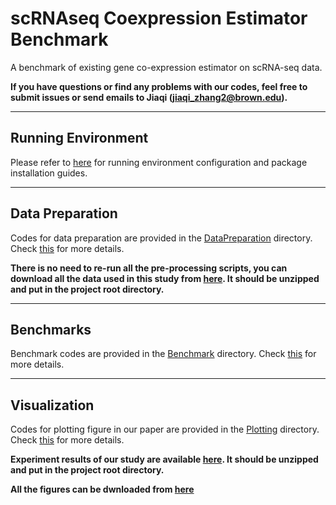 # scRNAseq Coexpression Estimator Benchmark

A benchmark of existing gene co-expression estimator on scRNA-seq data.

**If you have questions or find any problems with our codes, feel free to submit issues or send emails to Jiaqi (jiaqi_zhang2@brown.edu).**

-----

## Running Environment

Please refer to [here](./installation.md) for running environment configuration and package installation guides.

-----

## Data Preparation

Codes for data preparation are provided in the [DataPreparation](./DataPreparation/) directory. Check [this](./DataPreparation/README.md) for more details. 

**There is no need to re-run all the pre-processing scripts, you can download all the data used in this study from [here](https://drive.google.com/file/d/1Tmw9mKN20jTcsVcDVxIgbM3xV_7ozDGw/view?usp=sharing). It should be unzipped and put in the project root directory.**

-----

## Benchmarks

Benchmark codes are provided in the [Benchmark](./Benchmark/) directory. Check [this](./Benchmark/README.md) for more details. 

<!-- You can download experiment results at [here](https://drive.google.com/file/d/1WNwrXj1JnoS4H55R5rpmWboKQyAxvrXK/view?usp=sharing). It should be unzipped and put in the project root directory. -->

-----

## Visualization

Codes for plotting figure in our paper are provided in the [Plotting](./Plotting/) directory. Check [this](./Plotting//README.md) for more details. 

**Experiment results of our study are available [here](https://drive.google.com/file/d/1t6SF6GXOHYJCj-pCzhyV9ZG9OZlxY81R/view?usp=sharing). It should be unzipped and put in the project root directory.**

**All the figures can be dwnloaded from [here](https://drive.google.com/file/d/17JL2Gv2KIsEhtwOiuVqCHixG_DXpVumn/view?usp=sharing)**


